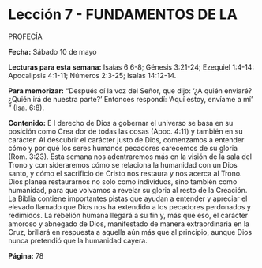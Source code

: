 # Lección 7 - FUNDAMENTOS DE LA

PROFECÍA

**Fecha:** Sábado 10 de mayo

**Lecturas para esta semana:** Isaías 6:6-8; Génesis 3:21-24; Ezequiel
1:4-14: Apocalipsis 4:1-11; Números 2:3-25; Isaías 14:12-14.

**Para memorizar:** “Después oí la voz del Señor, que dijo: ‘¿A quién enviaré? ¿Quién irá de nuestra
parte?’ Entonces respondí: ‘Aquí estoy, envíame a mí’ ” (Isa. 6:8).

**Contenido:**
E
l derecho de Dios a gobernar el universo se basa en su posición como Crea­
dor de todas las cosas (Apoc. 4:11) y también en su carácter. Al descubrir el
carácter justo de Dios, comenzamos a entender cómo y por qué los seres
humanos pecadores carecemos de su gloria (Rom. 3:23).
Esta semana nos adentraremos más en la visión de la sala del Trono y con­
sideraremos cómo se relaciona la humanidad con un Dios santo, y cómo el
sacrificio de Cristo nos restaura y nos acerca al Trono. Dios planea restaurarnos
no solo como individuos, sino también como humanidad, para que volvamos
a revelar su gloria al resto de la Creación. La Biblia contiene importantes pistas
que ayudan a entender y apreciar el elevado llamado que Dios nos ha extendido
a los pecadores perdonados y redimidos.
La rebelión humana llegará a su fin y, más que eso, el carácter amoroso y
abnegado de Dios, manifestado de manera extraordinaria en la Cruz, brillará
en respuesta a aquella aún más que al principio, aunque Dios nunca pretendió
que la humanidad cayera.

**Página:** 78
